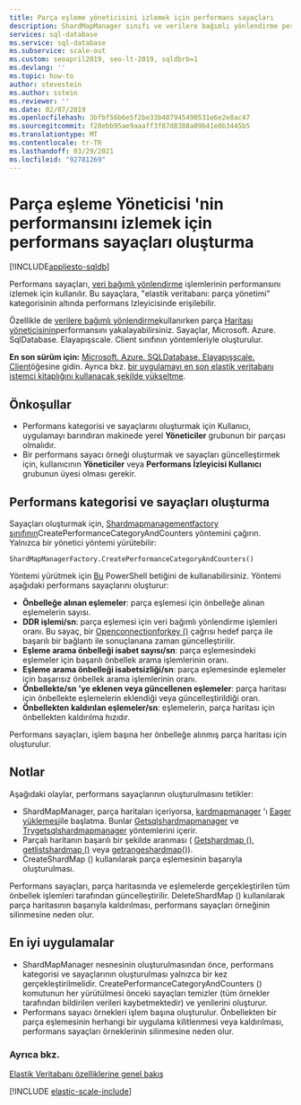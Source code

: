 ```yaml
---
title: Parça eşleme yöneticisini izlemek için performans sayaçları
description: ShardMapManager sınıfı ve verilere bağımlı yönlendirme performansı sayaçları
services: sql-database
ms.service: sql-database
ms.subservice: scale-out
ms.custom: seoapril2019, seo-lt-2019, sqldbrb=1
ms.devlang: ''
ms.topic: how-to
author: stevestein
ms.author: sstein
ms.reviewer: ''
ms.date: 02/07/2019
ms.openlocfilehash: 3bfbf56b6e5f2be33b407945490531e6e2e8ac47
ms.sourcegitcommit: f28ebb95ae9aaaff3f87d8388a09b41e0b3445b5
ms.translationtype: MT
ms.contentlocale: tr-TR
ms.lasthandoff: 03/29/2021
ms.locfileid: "92781269"
---
```

# <a name="create-performance-counters-to-track-performance-of-shard-map-manager"></a>Parça eşleme Yöneticisi 'nin performansını izlemek için performans sayaçları oluşturma
[!INCLUDE[appliesto-sqldb](../includes/appliesto-sqldb.md)]

Performans sayaçları, [veri bağımlı yönlendirme](elastic-scale-data-dependent-routing.md) işlemlerinin performansını izlemek için kullanılır. Bu sayaçlara, "elastik veritabanı: parça yönetimi" kategorisinin altında performans Izleyicisinde erişilebilir.

Özellikle de [verilere bağımlı yönlendirme](elastic-scale-data-dependent-routing.md)kullanırken parça [Haritası yöneticisinin](elastic-scale-shard-map-management.md)performansını yakalayabilirsiniz. Sayaçlar, Microsoft. Azure. SqlDatabase. Elayapışscale. Client sınıfının yöntemleriyle oluşturulur.  


**En son sürüm için:** [Microsoft. Azure. SQLDatabase. Elayapışscale. Client](https://www.nuget.org/packages/Microsoft.Azure.SqlDatabase.ElasticScale.Client/)öğesine gidin. Ayrıca bkz. [bir uygulamayı en son elastik veritabanı istemci kitaplığını kullanacak şekilde yükseltme](elastic-scale-upgrade-client-library.md).

## <a name="prerequisites"></a>Önkoşullar

* Performans kategorisi ve sayaçlarını oluşturmak için Kullanıcı, uygulamayı barındıran makinede yerel **Yöneticiler** grubunun bir parçası olmalıdır.  
* Bir performans sayacı örneği oluşturmak ve sayaçları güncelleştirmek için, kullanıcının **Yöneticiler** veya **Performans İzleyicisi Kullanıcı** grubunun üyesi olması gerekir.

## <a name="create-performance-category-and-counters"></a>Performans kategorisi ve sayaçları oluşturma

Sayaçları oluşturmak için, [Shardmapmanagementfactory sınıfının](/dotnet/api/microsoft.azure.sqldatabase.elasticscale.shardmanagement.shardmapmanagerfactory)CreatePerformanceCategoryAndCounters yöntemini çağırın. Yalnızca bir yönetici yöntemi yürütebilir:

`ShardMapManagerFactory.CreatePerformanceCategoryAndCounters()`

Yöntemi yürütmek için [Bu](https://gallery.technet.microsoft.com/scriptcenter/Elastic-DB-Tools-for-Azure-17e3d283) PowerShell betiğini de kullanabilirsiniz.
Yöntemi aşağıdaki performans sayaçlarını oluşturur:  

* **Önbelleğe alınan eşlemeler**: parça eşlemesi için önbelleğe alınan eşlemelerin sayısı.
* **DDR işlemi/sn**: parça eşlemesi için veri bağımlı yönlendirme işlemleri oranı. Bu sayaç, bir [Openconnectionforkey ()](/dotnet/api/microsoft.azure.sqldatabase.elasticscale.shardmanagement.shardmap.openconnectionforkey) çağrısı hedef parça ile başarılı bir bağlantı ile sonuçlanana zaman güncelleştirilir.
* **Eşleme arama önbelleği isabet sayısı/sn**: parça eşlemesindeki eşlemeler için başarılı önbellek arama işlemlerinin oranı.
* **Eşleme arama önbelleği isabetsizliği/sn**: parça eşlemesinde eşlemeler için başarısız önbellek arama işlemlerinin oranı.
* **Önbellekte/sn 'ye eklenen veya güncellenen eşlemeler**: parça haritası için önbellekte eşlemelerin eklendiği veya güncelleştirildiği oran.
* **Önbellekten kaldırılan eşlemeler/sn**: eşlemelerin, parça haritası için önbellekten kaldırılma hızıdır.

Performans sayaçları, işlem başına her önbelleğe alınmış parça haritası için oluşturulur.  

## <a name="notes"></a>Notlar

Aşağıdaki olaylar, performans sayaçlarının oluşturulmasını tetikler:  

* ShardMapManager, parça haritaları içeriyorsa, [kardmapmanager](/dotnet/api/microsoft.azure.sqldatabase.elasticscale.shardmanagement.shardmapmanager) 'ı [Eager yüklemesi](/dotnet/api/microsoft.azure.sqldatabase.elasticscale.shardmanagement.shardmapmanagerloadpolicy)ile başlatma. Bunlar [Getsqlshardmapmanager](/dotnet/api/microsoft.azure.sqldatabase.elasticscale.shardmanagement.shardmapmanagerfactory.getsqlshardmapmanager) ve [Trygetsqlshardmapmanager](/dotnet/api/microsoft.azure.sqldatabase.elasticscale.shardmanagement.shardmapmanagerfactory.trygetsqlshardmapmanager) yöntemlerini içerir.
* Parçalı haritanın başarılı bir şekilde aranması ( [Getshardmap ()](/previous-versions/azure/dn824215(v=azure.100)), [getlistshardmap ()](/previous-versions/azure/dn824212(v=azure.100)) veya [getrangeshardmap](/previous-versions/azure/dn824173(v=azure.100))()).
* CreateShardMap () kullanılarak parça eşlemesinin başarıyla oluşturulması.

Performans sayaçları, parça haritasında ve eşlemelerde gerçekleştirilen tüm önbellek işlemleri tarafından güncelleştirilir. DeleteShardMap () kullanılarak parça haritasının başarıyla kaldırılması, performans sayaçları örneğinin silinmesine neden olur.  

## <a name="best-practices"></a>En iyi uygulamalar

* ShardMapManager nesnesinin oluşturulmasından önce, performans kategorisi ve sayaçlarının oluşturulması yalnızca bir kez gerçekleştirilmelidir. CreatePerformanceCategoryAndCounters () komutunun her yürütülmesi önceki sayaçları temizler (tüm örnekler tarafından bildirilen verileri kaybetmektedir) ve yenilerini oluşturur.  
* Performans sayacı örnekleri işlem başına oluşturulur. Önbellekten bir parça eşlemesinin herhangi bir uygulama kilitlenmesi veya kaldırılması, performans sayaçları örneklerinin silinmesine neden olur.  

### <a name="see-also"></a>Ayrıca bkz.

[Elastik Veritabanı özelliklerine genel bakış](elastic-scale-introduction.md)  

[!INCLUDE [elastic-scale-include](../../../includes/elastic-scale-include.md)]

<!--Anchors-->
<!--Image references-->